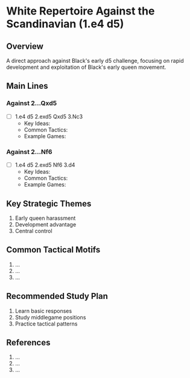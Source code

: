 # White Repertoire Against the Scandinavian (1.e4 d5)

## Overview
A direct approach against Black's early d5 challenge, focusing on rapid development and exploitation of Black's early queen movement.

## Main Lines

### Against 2...Qxd5
- [ ] 1.e4 d5 2.exd5 Qxd5 3.Nc3
  - Key Ideas:
  - Common Tactics:
  - Example Games:

### Against 2...Nf6
- [ ] 1.e4 d5 2.exd5 Nf6 3.d4
  - Key Ideas:
  - Common Tactics:
  - Example Games:

## Key Strategic Themes
1. Early queen harassment
2. Development advantage
3. Central control

## Common Tactical Motifs
1. ...
2. ...
3. ...

## Recommended Study Plan
1. Learn basic responses
2. Study middlegame positions
3. Practice tactical patterns

## References
1. ...
2. ...
3. ...
